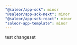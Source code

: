 ```yaml
---
"@saleor/app-sdk": minor
"@saleor/app-sdk-next": minor
"@saleor/app-sdk-react": minor
"saleor-app-template": minor
---
```


test changeset
